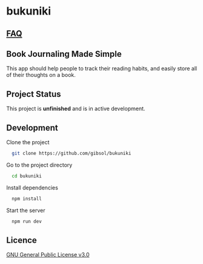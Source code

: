 # bukuniki

## [FAQ](https://github.com/Gibsol/bukuniki/blob/main/markdown/faq.md)

## Book Journaling Made Simple

This app should help people to track their reading
habits, and easily store all of their thoughts on a book.

## Project Status

This project is **unfinished** and is in active development.

## Development

Clone the project

```bash
  git clone https://github.com/gibsol/bukuniki
```

Go to the project directory

```bash
  cd bukuniki
```

Install dependencies

```bash
  npm install
```

Start the server

```bash
  npm run dev
```

## Licence

[GNU General Public License v3.0](https://www.gnu.org/licenses/gpl-3.0.html)
